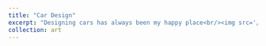 ```yaml
---
title: "Car Design"
excerpt: "Designing cars has always been my happy place<br/><img src='/images/landrover.png'>"
collection: art
---
```

